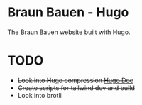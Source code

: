 # Braun Bauen - Hugo
The Braun Bauen website built with Hugo.


# TODO
- ~~Look into Hugo compression [Hugo Doc](https://gohugo.io/hugo-pipes/postprocess/)~~
- ~~Create scripts for tailwind dev and build~~
- Look into brotli
